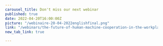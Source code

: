 ```yaml
---
carousel_title: Don't miss our next webinar
published: true
date: 2022-04-20T16:00:00Z
picture: "/webinaire-20-04-2022englishfinal.png"
link: "/webinars/the-future-of-human-machine-cooperation-in-the-workplace-how-will-ai-impact-the-development-of-human-potential"
new_tab_link: true

---
```

